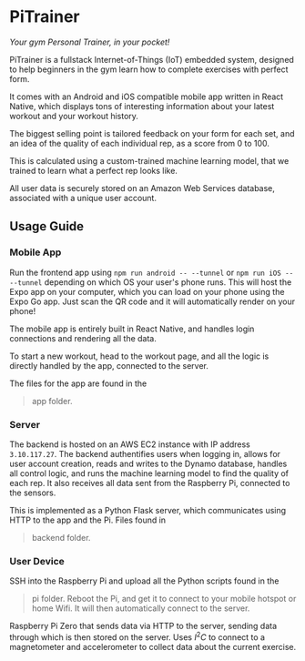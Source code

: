 # PiTrainer

_Your gym Personal Trainer, in your pocket!_

PiTrainer is a fullstack Internet-of-Things (IoT) embedded system, designed to help beginners in the gym learn how to complete exercises with perfect form.

It comes with an Android and iOS compatible mobile app written in React Native, which displays tons of interesting information about your latest workout and your workout history.

The biggest selling point is tailored feedback on your form for each set, and an idea of the quality of each individual rep, as a score from 0 to 100.

This is calculated using a custom-trained machine learning model, that we trained to learn what a perfect rep looks like.

All user data is securely stored on an Amazon Web Services database, associated with a unique user account.

## Usage Guide

### Mobile App

Run the frontend app using `npm run android -- --tunnel` or `npm run iOS -- --tunnel` depending on which OS your user's phone runs. This will host the Expo app on your computer, which you can load on your phone using the Expo Go app. Just scan the QR code and it will automatically render on your phone!

The mobile app is entirely built in React Native, and handles login connections and rendering all the data.

To start a new workout, head to the workout page, and all the logic is directly handled by the app, connected to the server.

The files for the app are found in the
>app
folder.

### Server

The backend is hosted on an AWS EC2 instance with IP address `3.10.117.27`. The backend authentifies users when logging in, allows for user account creation, reads and writes to the Dynamo database, handles all control logic, and runs the machine learning model to find the quality of each rep. It also receives all data sent from the Raspberry Pi, connected to the sensors.

This is implemented as a Python Flask server, which communicates using HTTP to the app and the Pi. Files found in
> backend
folder.

### User Device

SSH into the Raspberry Pi and upload all the Python scripts found in the
>pi
folder. Reboot the Pi, and get it to connect to your mobile hotspot or home Wifi. It will then automatically connect to the server.

Raspberry Pi Zero that sends data via HTTP to the server, sending data through which is then stored on the server. Uses $I^2C$ to connect to a magnetometer and accelerometer to collect data about the current exercise.
